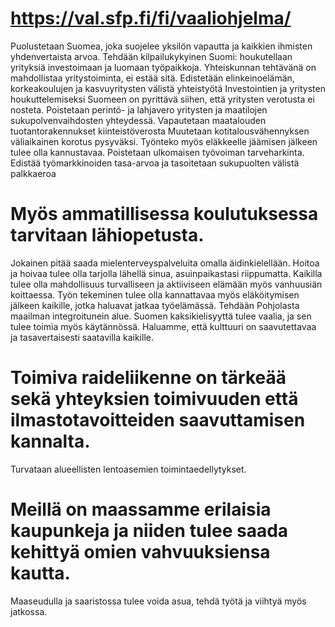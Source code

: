 # https://val.sfp.fi/fi/vaaliohjelma/
Puolustetaan Suomea, joka suojelee yksilön vapautta ja kaikkien ihmisten yhdenvertaista arvoa.
Tehdään kilpailukykyinen Suomi: houkutellaan yrityksiä investoimaan ja luomaan työpaikkoja.
Yhteiskunnan tehtävänä on mahdollistaa yritystoiminta, ei estää sitä.
Edistetään elinkeinoelämän, korkeakoulujen ja kasvuyritysten välistä yhteistyötä
Investointien ja yritysten houkuttelemiseksi Suomeen on pyrittävä siihen, että yritysten verotusta ei nosteta.
Poistetaan perintö- ja lahjavero yritysten ja maatilojen sukupolvenvaihdosten yhteydessä.
Vapautetaan maatalouden tuotantorakennukset kiinteistöverosta
Muutetaan kotitalousvähennyksen väliaikainen korotus pysyväksi.
Työnteko myös eläkkeelle jäämisen jälkeen tulee olla kannustavaa.
Poistetaan ulkomaisen työvoiman tarveharkinta.
Edistää työmarkkinoiden tasa-arvoa ja tasoitetaan sukupuolten välistä palkkaeroa
# Myös ammatillisessa koulutuksessa tarvitaan lähiopetusta.
Jokainen pitää saada mielenterveyspalveluita omalla äidinkielellään.
Hoitoa ja hoivaa tulee olla tarjolla lähellä sinua, asuinpaikastasi riippumatta.
Kaikilla tulee olla mahdollisuus turvalliseen ja aktiiviseen elämään myös vanhuusiän koittaessa.
Työn tekeminen tulee olla kannattavaa myös eläköitymisen jälkeen kaikille, jotka haluavat jatkaa työelämässä.
Tehdään Pohjolasta maailman integroitunein alue.
Suomen kaksikielisyyttä tulee vaalia, ja sen tulee toimia myös käytännössä.
Haluamme, että kulttuuri on saavutettavaa ja tasavertaisesti saatavilla kaikille.
# Toimiva raideliikenne on tärkeää sekä yhteyksien toimivuuden että ilmastotavoitteiden saavuttamisen kannalta.
Turvataan alueellisten lentoasemien toimintaedellytykset.
# Meillä on maassamme erilaisia kaupunkeja ja niiden tulee saada kehittyä omien vahvuuksiensa kautta.
Maaseudulla ja saaristossa tulee voida asua, tehdä työtä ja viihtyä myös jatkossa.